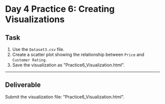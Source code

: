 # Day 4 Practice 6: Creating Visualizations

## Task
1. Use the `Dataset3.csv` file.
2. Create a scatter plot showing the relationship between `Price` and `Customer Rating`.
3. Save the visualization as "Practice6_Visualization.html".

---

## Deliverable
Submit the visualization file: "Practice6_Visualization.html".